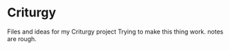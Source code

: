 # Criturgy
Files and ideas for my Criturgy project
Trying to make this thing work. notes are rough.
